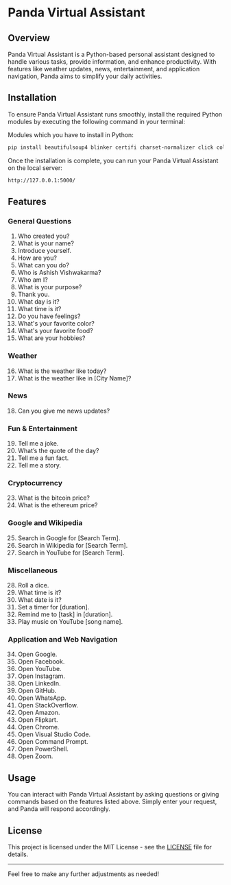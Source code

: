 

# Panda Virtual Assistant

## Overview

Panda Virtual Assistant is a Python-based personal assistant designed to handle various tasks, provide information, and enhance productivity. With features like weather updates, news, entertainment, and application navigation, Panda aims to simplify your daily activities.

## Installation

To ensure Panda Virtual Assistant runs smoothly, install the required Python modules by executing the following command in your terminal:

Modules which you have to install in Python:
>>>
```bash
pip install beautifulsoup4 blinker certifi charset-normalizer click colorama comtypes Flask Flask-Cors idna imagetk itsdangerous Jinja2 MarkupSafe MouseInfo numpy pandas pillow pip PyAudio PyAutoGUI PyGetWindow PyMsgBox pyperclip pypiwin32 PyRect PyScreeze python-dateutil python-dotenv pyttsx3 pytweening pytz pywin32 requests scipy setuptools six soupsieve SpeechRecognition typing_extensions tzdata urllib3 Werkzeug wheel wikipedia-api

```

Once the installation is complete, you can run your Panda Virtual Assistant on the local server:

```bash
http://127.0.0.1:5000/
```

## Features

### General Questions
1. Who created you?
2. What is your name?
3. Introduce yourself.
4. How are you?
5. What can you do?
6. Who is Ashish Vishwakarma?
7. Who am I?
8. What is your purpose?
9. Thank you.
10. What day is it?
11. What time is it?
12. Do you have feelings?
13. What's your favorite color?
14. What's your favorite food?
15. What are your hobbies?

### Weather
16. What is the weather like today?
17. What is the weather like in [City Name]?

### News
18. Can you give me news updates?

### Fun & Entertainment
19. Tell me a joke.
20. What’s the quote of the day?
21. Tell me a fun fact.
22. Tell me a story.

### Cryptocurrency
23. What is the bitcoin price?
24. What is the ethereum price?

### Google and Wikipedia
25. Search in Google for [Search Term].
26. Search in Wikipedia for [Search Term].
27. Search in YouTube for [Search Term].

### Miscellaneous
28. Roll a dice.
29. What time is it?
30. What date is it?
31. Set a timer for [duration].
32. Remind me to [task] in [duration].
33. Play music on YouTube [song name].

### Application and Web Navigation
34. Open Google.
35. Open Facebook.
36. Open YouTube.
37. Open Instagram.
38. Open LinkedIn.
39. Open GitHub.
40. Open WhatsApp.
41. Open StackOverflow.
42. Open Amazon.
43. Open Flipkart.
44. Open Chrome.
45. Open Visual Studio Code.
46. Open Command Prompt.
47. Open PowerShell.
48. Open Zoom.

## Usage

You can interact with Panda Virtual Assistant by asking questions or giving commands based on the features listed above. Simply enter your request, and Panda will respond accordingly.

## License

This project is licensed under the MIT License - see the [LICENSE](LICENSE) file for details.

---

Feel free to make any further adjustments as needed!

